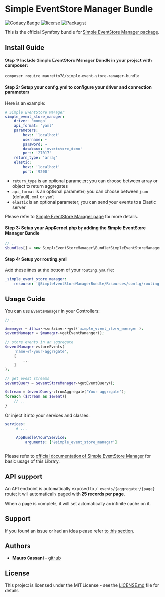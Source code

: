 # Simple EventStore Manager Bundle #

[![Codacy Badge](https://api.codacy.com/project/badge/Grade/421ed4fab69c4702ab3d2fec40e3aaa4)](https://www.codacy.com/app/mauretto78/simple-event-store-manager-bundle?utm_source=github.com&amp;utm_medium=referral&amp;utm_content=mauretto78/simple-event-store-manager-bundle&amp;utm_campaign=Badge_Grade)
[![license](https://img.shields.io/github/license/mauretto78/simple-event-store-manager-bundle.svg)]()
[![Packagist](https://img.shields.io/packagist/v/mauretto78/simple-event-store-manager-bundle.svg)]()

This is the official Symfony bundle for [Simple EventStore Manager package](https://github.com/mauretto78/simple-event-store-manager).

## Install Guide ##

#### Step 1: Include Simple EventStore Manager Bundle in your project with composer:

```bash
composer require mauretto78/simple-event-store-manager-bundle
```

#### Step 2: Setup your config.yml to configure your driver and connection parameters

Here is an example:

```yml
# Simple EventStore Manager
simple_event_store_manager:
    driver: 'mongo'
    api_format: 'yaml'
    parameters:
        host: 'localhost'
        username: ~
        password: ~
        database: 'eventstore_demo'
        port: '27017'
    return_type: 'array'   
    elastic:
        host: 'localhost'
        port: '9200'
```

* `return_type` is an optional parameter; you can choose between array or object to return aggregates
* `api_format` is an optional parameter; you can choose between `json` (default), `xml` or `yaml`
* `elastic` is an optional parameter; you can send your events to a Elastic server

Please refer to [Simple EventStore Manager page](https://github.com/mauretto78/simple-event-store-manager) for more details.

#### Step 3: Setup your AppKernel.php by adding the Simple EventStore Manager Bundle 

```php
// ..
$bundles[] = new SimpleEventStoreManager\Bundle\SimpleEventStoreManagerBundle();
```

#### Step 4: Setup yor routing.yml

Add these lines at the bottom of your `routing.yml` file:

```yaml
_simple_event_store_manager:
    resource: '@SimpleEventStoreManagerBundle/Resources/config/routing.yml'
```

## Usage Guide ##

You can use `EventsManager` in your Controllers:

```php
// ..

$manager = $this->container->get('simple_event_store_manager');
$eventManager = $manager->getEventMananger();

// store events in an aggregate
$eventManager->storeEvents(
    'name-of-your-aggregate',
    [
        ...
    ]
);

// get event streams
$eventQuery = $eventStoreManager->getEventQuery();

$stream = $eventQuery->fromAggregate('Your aggregate');
foreach ($stream as $event){
    // ..
}

```

Or inject it into your services and classes:

```yaml
services:
     # ...

     AppBundle\Your\Service:
         arguments: ['@simple_event_store_manager']
         
```

Please refer to [official documentation of Simple EventStore Manager](https://github.com/mauretto78/simple-event-store-manager) for basic usage of this Library.

## API support ##

An API endpoint is automatically exposed to `/_events/{aggregate}/{page}` route; it will automatically paged with **25 records per page**. 

When a page is complete, it will set automatically an infinite cache on it.

## Support ##

If you found an issue or had an idea please refer [to this section](https://github.com/mauretto78/simple-event-store-manager-bundle/issues).

## Authors

* **Mauro Cassani** - [github](https://github.com/mauretto78)

## License

This project is licensed under the MIT License - see the [LICENSE.md](LICENSE.md) file for details
